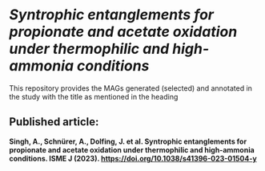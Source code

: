 # *Syntrophic entanglements for propionate and acetate oxidation under thermophilic and high-ammonia conditions*

This repository provides the MAGs generated (selected) and annotated in the study with the title as mentioned in the heading

## Published article:
**Singh, A., Schnürer, A., Dolfing, J. et al. Syntrophic entanglements for propionate and acetate oxidation under thermophilic and high-ammonia conditions. ISME J (2023). https://doi.org/10.1038/s41396-023-01504-y**
